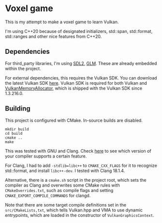 # Voxel game

This is my attempt to make a voxel game to learn Vulkan.

I'm using C++20 because of designated initializers, std::span, std::format, std::ranges and other nice features from C++20.

## Dependencies
For third_party libraries, I'm using [SDL2](https://www.libsdl.org/), [GLM](https://github.com/g-truc/glm). These are already embedded within the project.

For external dependencies, this requires the Vulkan SDK. You can download the latest Vulkan SDK [here](https://www.lunarg.com/vulkan-sdk/).
Vulkan SDK is required for both Vulkan and [VulkanMemoryAllocator](https://gpuopen.com/vulkan-memory-allocator/), which is shipped with the Vulkan SDK since 1.3.216.0.

## Building
This project is configured with CMake. In-source builds are disabled.

```
mkdir build
cd build
cmake ..
make
```

This was tested with GNU and Clang.
Check [here](https://en.cppreference.com/w/cpp/compiler_support#C.2B.2B20_library_features) to see which version of your compiler supports a certain feature.

For Clang, I had to add `-stdlib=libc++` to `CMAKE_CXX_FLAGS` for it to recognize std::format, and install `libc++-dev`. I tested with Clang 18.1.4.

Alternative, there is a `cmake.sh` script in the project root, which sets the compiler as Clang and overwrites some CMake rules with `CMakeOverrides.txt`, such as compile flags and setting `CMAKE_EXPORT_COMPILE_COMMANDS` for clangd.

Note that there are some target compile definitions set in the `src/CMakeLists,txt`, which tells Vulkan.hpp and VMA to use dynamic entrypoints, which are loaded in the constructor of `VulkanGraphicsContext`.
